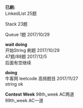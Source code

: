 **已刷:**  
LinkedList 25题   

Stack   23题

Queue   1题   	 2017/10/29

**wait doing**  
开始String 刷题  2017/10/29    
47题/88题   	 2017/12/5  
后面有空继续   

**doing**    
牛客网 leetcode 高频题目 2017/11/27  
string ok  


**Contest Week**
98th_week	AC两道   
99th_week	AC一道  



